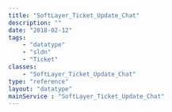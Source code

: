 ```yaml
---
title: "SoftLayer_Ticket_Update_Chat"
description: ""
date: "2018-02-12"
tags:
    - "datatype"
    - "sldn"
    - "Ticket"
classes:
    - "SoftLayer_Ticket_Update_Chat"
type: "reference"
layout: "datatype"
mainService : "SoftLayer_Ticket_Update_Chat"
---
```

